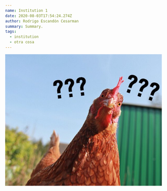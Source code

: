 ```yaml
---
name: Institution 1
date: 2020-08-03T17:54:24.274Z
author: Rodrigo Escandón Cesarman
summary: Summary.
tags:
  - institution
  - otra cosa
---
```

![](/static/img/___.jpg)